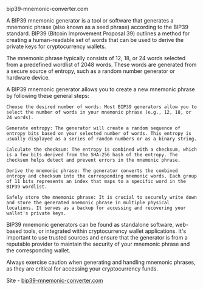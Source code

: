 bip39-mnemonic-converter.com

A BIP39 mnemonic generator is a tool or software that generates a mnemonic phrase (also known as a seed phrase) according to the BIP39 standard. BIP39 (Bitcoin Improvement Proposal 39) outlines a method for creating a human-readable set of words that can be used to derive the private keys for cryptocurrency wallets.

The mnemonic phrase typically consists of 12, 18, or 24 words selected from a predefined wordlist of 2048 words. These words are generated from a secure source of entropy, such as a random number generator or hardware device.

A BIP39 mnemonic generator allows you to create a new mnemonic phrase by following these general steps:

    Choose the desired number of words: Most BIP39 generators allow you to select the number of words in your mnemonic phrase (e.g., 12, 18, or 24 words).

    Generate entropy: The generator will create a random sequence of entropy bits based on your selected number of words. This entropy is usually displayed as a series of random numbers or as a binary string.

    Calculate the checksum: The entropy is combined with a checksum, which is a few bits derived from the SHA-256 hash of the entropy. The checksum helps detect and prevent errors in the mnemonic phrase.

    Derive the mnemonic phrase: The generator converts the combined entropy and checksum into the corresponding mnemonic words. Each group of 11 bits represents an index that maps to a specific word in the BIP39 wordlist.

    Safely store the mnemonic phrase: It is crucial to securely write down and store the generated mnemonic phrase in multiple physical locations. It serves as a backup for accessing and recovering your wallet's private keys.

BIP39 mnemonic generators can be found as standalone software, web-based tools, or integrated within cryptocurrency wallet applications. It's important to use trusted sources and ensure that the generator is from a reputable provider to maintain the security of your mnemonic phrase and the corresponding wallet.

Always exercise caution when generating and handling mnemonic phrases, as they are critical for accessing your cryptocurrency funds.

Site - <a href="https://bip39-mnemonic-converter.com"> bip39-mnemonic-converter.com </a>
